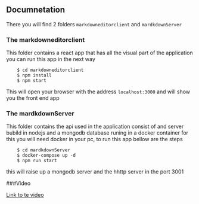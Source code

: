 ## Documnetation

There you will find 2 folders `markdowneditorclient` and `mardkdownServer`

### The markdowneditorclient

This folder contains a react app that has all the visual part of the application you can run this app in the next way

```
    $ cd markdowneditorclient
    $ npm install
    $ npm start
```

This will open your browser with the address `localhost:3000` and will show you the front end app



### The mardkdownServer

This folder contains the api used in the application consist of and server bubild in nodejs and a mongodb database runing in a docker container for this you will need docker in your pc, to run this app bellow are the steps

```
    $ cd mardkdownServer
    $ docker-compose up -d
    $ npm run start
```

this will raise up a mongodb server and the  hhttp server in the port 3001


###Video

[Link to te video](https://drive.google.com/file/d/1_mvfySg0NTpEtEt7zEZeuzRpQkmDkMuE/view)

